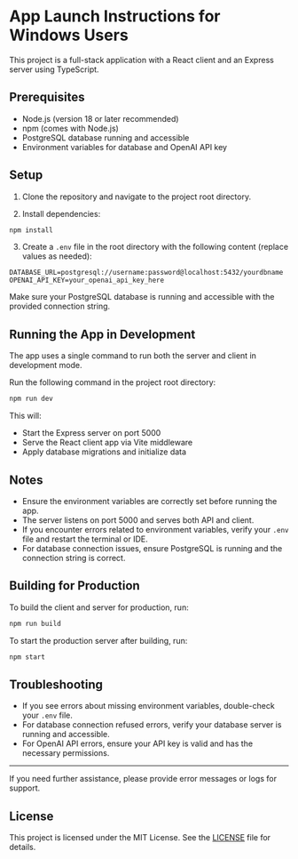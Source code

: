 # App Launch Instructions for Windows Users

This project is a full-stack application with a React client and an Express server using TypeScript.

## Prerequisites

- Node.js (version 18 or later recommended)
- npm (comes with Node.js)
- PostgreSQL database running and accessible
- Environment variables for database and OpenAI API key

## Setup

1. Clone the repository and navigate to the project root directory.

2. Install dependencies:

```bash
npm install
```

3. Create a `.env` file in the root directory with the following content (replace values as needed):

```
DATABASE_URL=postgresql://username:password@localhost:5432/yourdbname
OPENAI_API_KEY=your_openai_api_key_here
```

Make sure your PostgreSQL database is running and accessible with the provided connection string.

## Running the App in Development

The app uses a single command to run both the server and client in development mode.

Run the following command in the project root directory:

```bash
npm run dev
```

This will:

- Start the Express server on port 5000
- Serve the React client app via Vite middleware
- Apply database migrations and initialize data

## Notes

- Ensure the environment variables are correctly set before running the app.
- The server listens on port 5000 and serves both API and client.
- If you encounter errors related to environment variables, verify your `.env` file and restart the terminal or IDE.
- For database connection issues, ensure PostgreSQL is running and the connection string is correct.

## Building for Production

To build the client and server for production, run:

```bash
npm run build
```

To start the production server after building, run:

```bash
npm start
```

## Troubleshooting

- If you see errors about missing environment variables, double-check your `.env` file.
- For database connection refused errors, verify your database server is running and accessible.
- For OpenAI API errors, ensure your API key is valid and has the necessary permissions.

---

If you need further assistance, please provide error messages or logs for support.

## License

This project is licensed under the MIT License. See the [LICENSE](./LICENSE) file for details.
